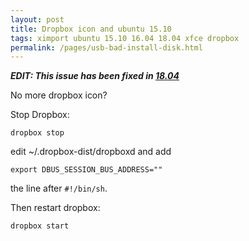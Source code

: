 ```yaml
---
layout: post
title: Dropbox icon and ubuntu 15.10
tags: ximport ubuntu 15.10 16.04 18.04 xfce dropbox
permalink: /pages/usb-bad-install-disk.html
---
```


***EDIT: This issue has been fixed in [18.04](/tag/18.04.html)***

No more dropbox icon?

Stop Dropbox:
```
dropbox stop
```

edit ~/.dropbox-dist/dropboxd and add

```
export DBUS_SESSION_BUS_ADDRESS=""
```

the line after `#!/bin/sh`.

Then restart dropbox:
```
dropbox start
```